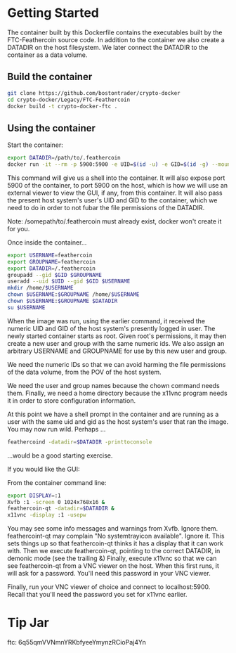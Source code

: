 # Getting Started

The container built by this Dockerfile contains the executables built by the FTC-Feathercoin source code.  In addition to the container we also create a DATADIR on the host filesystem.  We later connect the DATADIR to the container as a data volume.

## Build the container

```sh
git clone https://github.com/bostontrader/crypto-docker
cd crypto-docker/Legacy/FTC-Feathercoin
docker build -t crypto-docker-ftc . 
```

## Using the container

Start the container:

```sh
export DATADIR=/path/to/.feathercoin
docker run -it --rm -p 5900:5900 -e UID=$(id -u) -e GID=$(id -g) --mount type=bind,source=$DATADIR,destination=/.feathercoin crypto-docker-ftc
```
This command will give us a shell into the container. It will also expose port 5900 of the container, to port 5900 on the host, which is how we will use an external viewer to view the GUI, if any, from this container. It will also pass the present host system's user's UID and GID to the container, which we need to do in order to not fubar the file permissions of the DATADIR.

Note: /somepath/to/.feathercoin must already exist, docker won't create it for you.

Once inside the container...

```sh
export USERNAME=feathercoin
export GROUPNAME=feathercoin
export DATADIR=/.feathercoin
groupadd --gid $GID $GROUPNAME
useradd --uid $UID --gid $GID $USERNAME
mkdir /home/$USERNAME
chown $USERNAME:$GROUPNAME /home/$USERNAME
chown $USERNAME:$GROUPNAME $DATADIR
su $USERNAME
```
When the image was run, using the earlier command, it received the numeric UID and GID of the host system's presently logged in user.  The newly started container starts as root.  Given root's permissions, it may then create a new user and group with the same numeric ids.  We also assign an arbitrary USERNAME and GROUPNAME for use by this new user and group.

We need the numeric IDs so that we can avoid harming the file permissions of the data volume, from the POV of the host system.

We need the user and group names because the chown command needs them.  Finally, we need a home directory because the x11vnc program needs it in order to store configuration information.


At this point we have a shell prompt in the container and are running as a user with the same uid and gid as the host system's user that ran the image.  You may now run wild.  Perhaps ...

```sh
feathercoind -datadir=$DATADIR -printtoconsole
```

...would be a good starting exercise.

If you would like the GUI:

From the container command line:

```sh
export DISPLAY=:1
Xvfb :1 -screen 0 1024x768x16 &
feathercoin-qt -datadir=$DATADIR &
x11vnc -display :1 -usepw
```
You may see some info messages and warnings from Xvfb. Ignore them.
feathercoint-qt may complain "No systemtrayicon available". Ignore it.
This sets things up so that feathercoin-qt thinks it has a display that it can work with.
Then we execute feathercoin-qt, pointing to the correct DATADIR, in demonic mode (see the trailing &)
Finally, execute x11vnc so that we can see feathercoin-qt from a VNC viewer on the host.  When this first runs, it will ask for a password.  You'll need this password in your VNC viewer.


Finally, run your VNC viewer of choice and connect to localhost:5900. Recall that you'll need the password you set for x11vnc earlier.

# Tip Jar
ftc: 6q55qmVVNmnYRKbfyeeYmynzRCioPaj4Yn
